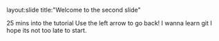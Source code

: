 layout:slide
title:"Welcome to the second slide"

25 mins into the tutorial
Use the left arrow to go back!
I wanna learn git I hope its not too late to start.
